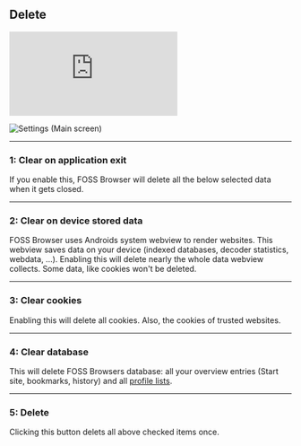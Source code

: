 ## Delete

![go back](https://github.com/scoute-dich/browser/blob/master/wiki/wiki_start.md)

![Settings (Main screen)](https://github.com/scoute-dich/browser/blob/master/wiki/screenshots/settings_delete.png)

----

### 1: Clear on application exit

If you enable this, FOSS Browser will delete all the below selected data when it gets closed.


----

### 2: Clear on device stored data

FOSS Browser uses Androids system webview to render websites. This webview saves data on your device (indexed databases, decoder statistics, webdata, ...). Enabling this will delete nearly the whole data webview collects. Some data, like cookies won't be deleted.

----

### 3: Clear cookies

Enabling this will delete all cookies. Also, the cookies of trusted websites.

----

### 4: Clear database

This will delete FOSS Browsers database: all your overview entries (Start site, bookmarks, history) and all [profile lists](https://github.com/scoute-dich/browser/blob/master/wiki/settings_profile_list.md).

----

### 5: Delete

Clicking this button delets all above checked items once.
